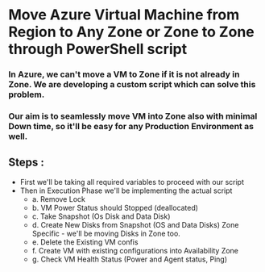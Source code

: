 # Move Azure Virtual Machine from Region to Any Zone or Zone to Zone through PowerShell script

### In Azure, we can't move a VM to Zone if it is not already in Zone. We are developing a custom script which can solve this problem.
### Our aim is to seamlessly move VM into Zone also with minimal Down time, so it'll be easy for any Production Environment as well.

## Steps :
* First we'll be taking all required variables to proceed with our script
* Then in Execution Phase we'll be implementing the actual script
  - a. Remove Lock
  - b. VM Power Status should Stopped (deallocated)
  - c. Take Snapshot (Os Disk and Data Disk)
  - d. Create New Disks from Snapshot (OS and Data Disks) Zone Specific - we'll be moving Disks in Zone too.
  - e. Delete the Existing VM confis
  - f. Create VM with existing configurations into Availability Zone
  - g. Check VM Health Status (Power and Agent status, Ping)
